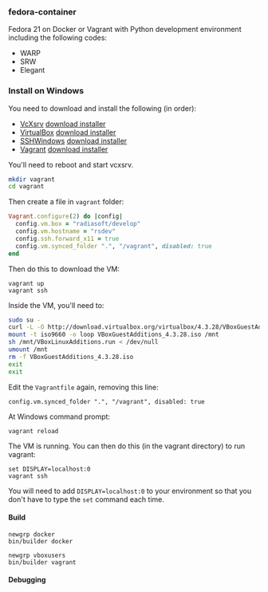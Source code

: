 ### fedora-container

Fedora 21 on Docker or Vagrant with Python development environment including
the following codes:

* WARP
* SRW
* Elegant


### Install on Windows

You need to download and install the following (in order):

* [VcXsrv](https://sourceforge.net/projects/vcxsrv/)
  [download installer](http://downloads.sourceforge.net/vcxsrv/vcxsrv/1.17.0.0/vcxsrv-64.1.17.0.0.installer.exe)
* [VirtualBox](https://www.virtualbox.org/wiki/Downloads)
  [download installer](http://download.virtualbox.org/virtualbox/4.3.28/VirtualBox-4.3.28-100309-Win.exe)
* [SSHWindows](http://www.mls-software.com/opensshd.html)
  [download installer](http://www.mls-software.com/files/setupssh-6.8p1-1.exe)
* [Vagrant](https://www.vagrantup.com/downloads.html)
  [download installer](https://dl.bintray.com/mitchellh/vagrant/vagrant_1.7.2.msi)

You'll need to reboot and start vcxsrv.

```bash
mkdir vagrant
cd vagrant
```

Then create a file in `vagrant` folder:

```ruby
Vagrant.configure(2) do |config|
  config.vm.box = "radiasoft/develop"
  config.vm.hostname = "rsdev"
  config.ssh.forward_x11 = true
  config.vm.synced_folder ".", "/vagrant", disabled: true
end
```

Then do this to download the VM:

```
vagrant up
vagrant ssh
```

Inside the VM, you'll need to:

```bash
sudo su -
curl -L -O http://download.virtualbox.org/virtualbox/4.3.28/VBoxGuestAdditions_4.3.28.iso
mount -t iso9660 -o loop VBoxGuestAdditions_4.3.28.iso /mnt
sh /mnt/VBoxLinuxAdditions.run < /dev/null
umount /mnt
rm -f VBoxGuestAdditions_4.3.28.iso
exit
exit
```

Edit the `Vagrantfile` again, removing this line:

```
config.vm.synced_folder ".", "/vagrant", disabled: true
```

At Windows command prompt:

```
vagrant reload
```

The VM is running. You can then do this (in the vagrant directory) to run vagrant:

```
set DISPLAY=localhost:0
vagrant ssh
```

You will need to add `DISPLAY=localhost:0` to your environment so that you don't
have to type the `set` command each time.

#### Build

```
newgrp docker
bin/builder docker
```

```
newgrp vboxusers
bin/builder vagrant
```

#### Debugging
